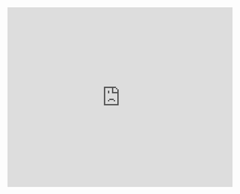 
<div style="position:relative;padding-top:80%;">
  <iframe src="https://infominer.id/yest/RWoT1/final-documents/whats-the-next-step.pdf" frameborder="0"
  style="position:absolute;top:0;left:0;width:100%;height:100%;"></iframe>
</div>
